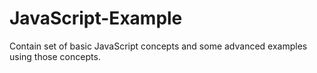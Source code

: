 # JavaScript-Example
Contain set of basic JavaScript concepts and some advanced examples using those concepts. 
